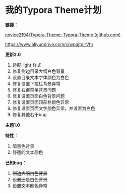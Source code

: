 # 我的Typora Theme计划


**链接：**

[novice2194/Typora-Theme: Typora-Theme (github.com)](https://github.com/novice2194/Typora-Theme/tree/master)

https://www.aliyundrive.com/s/wpqjtpirVhr

**更新2.0**

1. 适配 light 样式
2. 修复侧边目录大纲白色背景
3. 设置目录文本字体颜色为白色
4. 修复设置下拉栏背景异常
5. 修复右键菜单背景问题
6. 修复设置页面白色背景问题
7. 修复设置页面顶部栏颜色异常
8. 修复设置页面文字颜色异常，并设置为白色
9. 修复其他若干bug

**主题1.0**

**特性：**

1. 暗黑色背景
2. 舒适的文本颜色

**已知bug：**

1. ~~侧边大纲白色背景~~
2. ~~设置还是白色背景~~
3. ~~设置文本颜色异常~~

